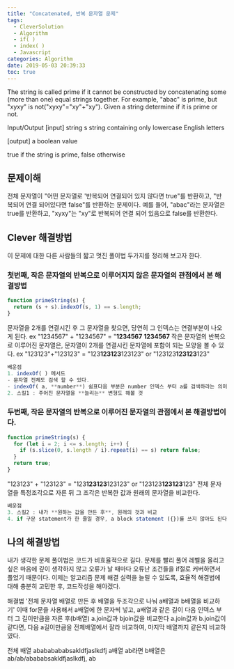 ```yaml
---
title: "Concatenated, 반복 문자열 문제"
tags:
  - CleverSolution
  - Algorithm
  - if( )
  - index( )
  - Javascript
categories: Algorithm
date: 2019-05-03 20:39:33
toc: true
---
```


The string is called prime if it cannot be constructed by concatenating some (more than one) equal strings together. For example, "abac" is prime, but "xyxy" is not("xyxy"="xy"+"xy"). Given a string determine if it is prime or not.

<!-- more -->

Input/Output
[input] string s
string containing only lowercase English letters

[output] a boolean value

true if the string is prime, false otherwise

## 문제이해

전체 문자열이 "어떤 문자열로 '반복되어 연결되어 있지 않다면 true"를 반환하고, "반복되어 연결 되어있다면 false"를 반환하는 문제이다. 예를 들어, "abac"라는 문자열은 true를 반환하고, "xyxy"는 "xy"로 반복되어 연결 되어 있음으로 false를 반환한다.

## Clever 해결방법

이 문제에 대한 다른 사람들의 짧고 멋진 풀이법 두가지를 정리해 보고자 한다.

### 첫번째, 작은 문자열의 반복으로 이루어지지 않은 문자열의 관점에서 본 해결방법

```js
function primeString(s) {
  return (s + s).indexOf(s, 1) == s.length;
}
```

문자열을 2개를 연결시킨 후 그 문자열을 찾으면, 당연히 그 인덱스는 연결부분이 나오게 된다.
ex "1234567" + "1234567" = "**1234567** **1234567**
작은 문자열의 반복으로 이루어진 문자열은, 문자열이 2개를 연결시킨 문자열에 포함이 되는 모양을 볼 수 있다.
ex "123123"+"123123" = "123**123123**123123" or "123123**123123**123"

```js
배운점
1. indexOf( ) 메서드
- 문자열 전체도 검색 할 수 있다.
- indexOf( a, **number**) 쉼표다음 부분은 number 인덱스 부터 a를 검색하라는 의미이다.|
2. 스킬1 : 주어진 문자열을 **늘리는** 변형도 해볼 것
```

### 두번째, 작은 문자열의 반복으로 이루어진 문자열의 관점에서 본 해결방법이다.

```js
function primeString(s) {
  for (let i = 2; i <= s.length; i++) {
    if (s.slice(0, s.length / i).repeat(i) == s) return false;
  }
  return true;
}
```

"123123" + "123123" = "123**123123**123123" or "123123**123123**123"
전체 문자열을 특정조각으로 자른 뒤 그 조각은 반복한 값과 원래의 문자열을 비교한다.

```js
배운점
3. 스킬2 : 내가 **원하는 값을 만든 후**, 원래의 것과 비교
4. if 구문 statement가 한 줄일 경우, a block statement ({})를 쓰지 않아도 된다.
```

## 나의 해결방법

내가 생각한 문제 풀이법은 코드가 비효율적으로 길다. 문제를 빨리 풀어 레벨을 올리고 싶은 마음에 깊이 생각하지 않고 오류가 날 때마다 오류난 조건들을 if절로 커버하면서 풀었기 때문이다. 이제는 알고리즘 문제 해결 실력을 늘릴 수 있도록, 효율적 해결법에 대해 충분히 고민한 후, 코드작성을 해야겠다.

해결법
'전체 문자열 배열로 만든 후 배열을 두조각으로 나눠 a배열과 b배열을 비교하기'
이때 for문을 사용해서 a배열에 한 문자씩 넣고, a배열과 같은 길이 다음 인덱스 부터 그 길이만큼을 자른 후(b배열)
a.join값과 bjoin값을 비교한다
a.join값과 b.join값이 같다면, 다음 a길이만큼을 전체배열에서 잘라 비교하여, 마지막 배열까지 같은지 비교하였다.

전체 배열 abababababsakldfjaslkdfj
a배열 ab라면
b배열은 ab/ab/abababsakldfjaslkdfj, ab
